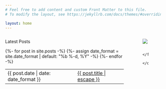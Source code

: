 ```yaml
---
# Feel free to add content and custom Front Matter to this file.
# To modify the layout, see https://jekyllrb.com/docs/themes/#overriding-theme-defaults

layout: home
---
```


<div class="columns">
      <div class="column">
            <p class="heading has-text-centered">Latest Posts</p>
            <table class="table table-striped table is-fullwidth">
            {%- for post in site.posts -%}
                  <tr class="post-link" data-url="{{ post.url | relative_url }}">
                  {%- assign date_format = site.date_format | default: "%b %-d, %Y" -%}
                        <td>{{ post.date | date: date_format }}</td>
                        <td><a href="{{ post.url | relative_url }}">{{ post.title | escape }}</a></td>
                  </tr>
                {%- endfor -%}
            </table>
      </div>
      <div class="column">
            <figure class="image is-square" id="home-img">
                  <picture>
                        <!--<source srcset="/images/index/img_2.webp"  type="image/webp" media="(min-width: 200px)">-->
                        <img src="{{ "/assets/images/index/img_2.png" | relative_url }}">
                  </picture>
                  
            </figure>
      </div>
</div>